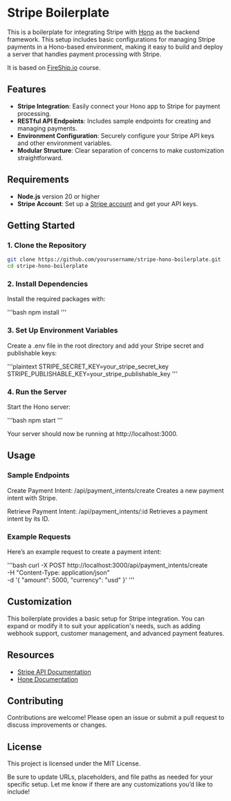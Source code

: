 # Stripe Boilerplate

This is a boilerplate for integrating Stripe with [Hono](https://hono.dev/) as the backend framework. 
This setup includes basic configurations for managing Stripe payments in a Hono-based environment, making it easy to build and deploy a server that handles payment processing with Stripe.

It is based on [FireShip.io](https://fireship.io) course.

## Features

- **Stripe Integration**: Easily connect your Hono app to Stripe for payment processing.
- **RESTful API Endpoints**: Includes sample endpoints for creating and managing payments.
- **Environment Configuration**: Securely configure your Stripe API keys and other environment variables.
- **Modular Structure**: Clear separation of concerns to make customization straightforward.

## Requirements

- **Node.js** version 20 or higher
- **Stripe Account**: Set up a [Stripe account](https://stripe.com) and get your API keys.

## Getting Started

### 1. Clone the Repository

```bash
git clone https://github.com/yourusername/stripe-hono-boilerplate.git
cd stripe-hono-boilerplate
```

### 2. Install Dependencies
Install the required packages with:

'''bash
npm install
'''

### 3. Set Up Environment Variables
Create a .env file in the root directory and add your Stripe secret and publishable keys:

'''plaintext
STRIPE_SECRET_KEY=your_stripe_secret_key
STRIPE_PUBLISHABLE_KEY=your_stripe_publishable_key
'''

### 4. Run the Server
Start the Hono server:

'''bash
npm start
'''

Your server should now be running at http://localhost:3000.

## Usage

### Sample Endpoints
Create Payment Intent: /api/payment_intents/create
Creates a new payment intent with Stripe.

Retrieve Payment Intent: /api/payment_intents/:id
Retrieves a payment intent by its ID.

### Example Requests
Here’s an example request to create a payment intent:

'''bash
curl -X POST http://localhost:3000/api/payment_intents/create \
-H "Content-Type: application/json" \
-d '{
  "amount": 5000,
  "currency": "usd"
}'
'''

## Customization
This boilerplate provides a basic setup for Stripe integration. 
You can expand or modify it to suit your application's needs, such as adding webhook support, customer management, and advanced payment features.

## Resources
* [Stripe API Documentation](https://docs.stripe.com/api)
* [Hone Documentation](https://hono.dev/docs/)

## Contributing
Contributions are welcome! Please open an issue or submit a pull request to discuss improvements or changes.

## License
This project is licensed under the MIT License.

Be sure to update URLs, placeholders, and file paths as needed for your specific setup. Let me know if there are any customizations you’d like to include!


